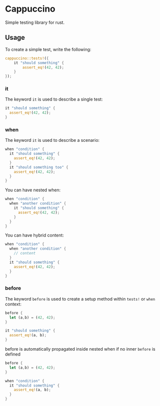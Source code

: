 # Cappuccino

Simple testing library for rust.

## Usage

To create a simple test, write the following:
```rust
cappuccino::tests!({
    it "should something" {
        assert_eq!(42, 42);
    }
});
```

### it
The keyword `it` is used to describe a single test:
```rust
it "should something" {
  assert_eq!(42, 42);
}
```

### when
The keyword `it` is used to describe a scenario:
```rust
when "condition" {
  it "should something" {
    assert_eq!(42, 42);
  }
  it "should something too" {
    assert_eq!(42, 42);
  }
}
```

You can have nested when:
```rust
when "condition" {
  when "another condition" {
    it "should something" {
      assert_eq!(42, 42);
    }
  }
}
```

You can have hybrid content:
```rust
when "condition" {
  when "another condition" {
    // content
  }
  it "should something" {
    assert_eq!(42, 42);
  }
}
```

### before
The keyword `before` is used to create a setup method within `tests!` or `when` context:
```rust
before {
  let (a,b) = (42, 42);
}

it "should something" {
  assert_eq!(a, b);
}
```

before is automatically propagated inside nested when if no inner `before` is defined
```rust
before {
  let (a,b) = (42, 42);
}

when "condition" {
  it "should something" {
    assert_eq!(a, b);
  }
}
```
